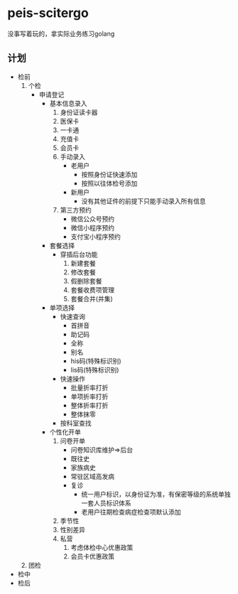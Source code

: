 # peis-scitergo

没事写着玩的，拿实际业务练习golang

## 计划

- 检前
    1. 个检
        - 申请登记
            - 基本信息录入
                1. 身份证读卡器
                2. 医保卡
                3. 一卡通
                4. 充值卡
                5. 会员卡
                6. 手动录入
                    - 老用户
                        - 按照身份证快速添加
                        - 按照以往体检号添加
                    - 新用户
                        - 没有其他证件的前提下只能手动录入所有信息
                7. 第三方预约
                    - 微信公众号预约
                    - 微信小程序预约
                    - 支付宝小程序预约
            - 套餐选择
                - 穿插后台功能
                    1. 新建套餐
                    2. 修改套餐
                    3. 假删除套餐
                    4. 套餐收费项管理
                    5. 套餐合并(并集)
            - 单项选择
                - 快速查询
                    - 首拼音
                    - 助记码
                    - 全称
                    - 别名
                    - his码(特殊标识别)
                    - lis码(特殊标识别)
                - 快速操作
                    - 批量折率打折
                    - 单项折率打折
                    - 整体折率打折
                    - 整体抹零
                - 按科室查找
            - 个性化开单
                1. 问卷开单
                    - 问卷知识库维护=>后台
                    - 既往史
                    - 家族病史
                    - 常驻区域高发病
                    - 复诊
                        - 统一用户标识，以身份证为准，有保密等级的系统单独一套人员标识体系
                        - 老用户往期检查病症检查项默认添加
                2. 季节性
                3. 性别差异
                4. 私营
                    1. 考虑体检中心优惠政策
                    2. 会员卡优惠政策
    2. 团检
- 检中
- 检后